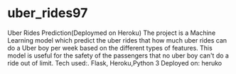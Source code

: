 # uber_rides97
Uber Rides Prediction(Deploymed on Heroku)
The project is a Machine Learning model which predict the uber rides that how much uber rides can do a Uber boy per week based on the different types of features.  This model is useful for the safety of the passengers that no uber boy can't do a ride out of limit.
Tech used:. Flask, Heroku,Python 3
Deployed on:  heruko
